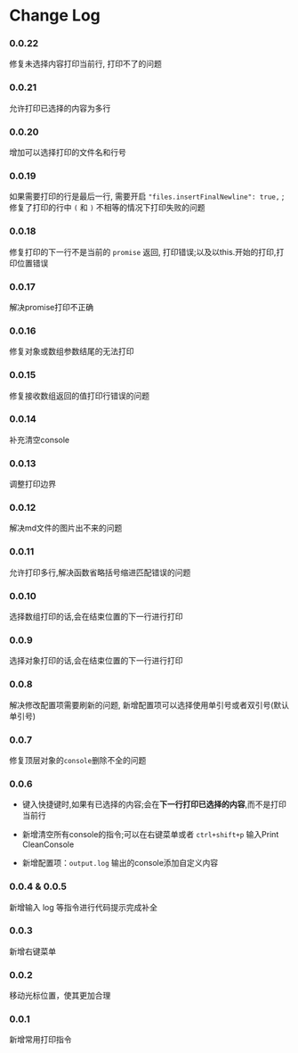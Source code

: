 # Change Log
### 0.0.22
修复未选择内容打印当前行, 打印不了的问题

### 0.0.21
允许打印已选择的内容为多行

### 0.0.20
增加可以选择打印的文件名和行号

### 0.0.19
如果需要打印的行是最后一行, 需要开启 `"files.insertFinalNewline": true,` ; 修复了打印的行中 `(` 和 `)` 不相等的情况下打印失败的问题

### 0.0.18
修复打印的下一行不是当前的 `promise` 返回, 打印错误;以及以this.开始的打印,打印位置错误

### 0.0.17
解决promise打印不正确

### 0.0.16
修复对象或数组参数结尾的无法打印

### 0.0.15
修复接收数组返回的值打印行错误的问题

### 0.0.14
补充清空console

### 0.0.13
调整打印边界

### 0.0.12
解决md文件的图片出不来的问题

### 0.0.11
允许打印多行,解决函数省略括号缩进匹配错误的问题

### 0.0.10
选择数组打印的话,会在结束位置的下一行进行打印

### 0.0.9
选择对象打印的话,会在结束位置的下一行进行打印

### 0.0.8
解决修改配置项需要刷新的问题, 新增配置项可以选择使用单引号或者双引号(默认单引号)

### 0.0.7
修复顶层对象的`console`删除不全的问题

### 0.0.6
- 键入快捷键时,如果有已选择的内容;会在**下一行打印已选择的内容**,而不是打印当前行

- 新增清空所有console的指令;可以在右键菜单或者 `ctrl+shift+p` 输入Print CleanConsole

- 新增配置项：`output.log` 输出的console添加自定义内容

### 0.0.4 & 0.0.5
新增输入 log 等指令进行代码提示完成补全

### 0.0.3
新增右键菜单

### 0.0.2
移动光标位置，使其更加合理

### 0.0.1
新增常用打印指令
